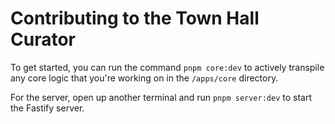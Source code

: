 # Contributing to the Town Hall Curator

To get started, you can run the command `pnpm core:dev` to actively transpile any core logic that you're working on in the `/apps/core` directory. 

For the server, open up another terminal and run `pnpm server:dev` to start the Fastify server.